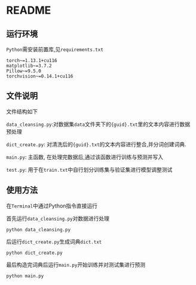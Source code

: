 # README

## 运行环境

`Python`需安装前置库,见`requirements.txt`

```
torch~=1.13.1+cu116
matplotlib~=3.7.2
Pillow~=9.5.0
torchvision~=0.14.1+cu116
```

## 文件说明

文件结构如下

`data_cleansing.py`:对数据集`data`文件夹下的`{guid}.txt`里的文本内容进行数据预处理

`dict_create.py`: 对清洗后的`{guid}.txt`的文本内容进行整合,并分词创建词典.

`main.py`: 主函数, 在处理完数据后,通过该函数进行训练与预测并写入

`test.py`: 用于在`train.txt`中自行划分训练集与验证集进行模型调整测试

## 使用方法

在`Terminal`中通过Python指令直接运行

首先运行`data_cleansing.py`对数据进行处理

```
python data_cleansing.py
```

后运行`dict_create.py`生成词典`dict.txt`

```
python dict_create.py
```

最后构造完词典后运行`main.py`开始训练并对测试集进行预测

```
python main.py
```

